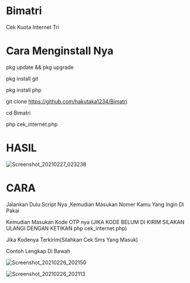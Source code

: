 # Bimatri
Cek Kuota Internet Tri

# Cara Menginstall Nya

pkg update && pkg upgrade

pkg install git

pkg install php

git clone https://github.com/hakutaka1234/Bimatri

cd Bimatri

php cek_internet.php


# HASIL 
![Screenshot_20210227_023238](https://user-images.githubusercontent.com/63560321/109347008-114b0c00-78a5-11eb-9296-7a295a88eb45.jpg)

# CARA

Jalankan Dulu Script Nya ,Kemudian Masukan Nomer Kamu Yang Ingin Di Pakai

Kemudian Masukan Kode OTP nya (JIKA KODE BELUM DI KIRIM SILAKAN ULANGI DENGAN KETIKAN php cek_internet.php)

Jika Kodenya Terkirim(Silahkan Cek Sms Yang Masuk)

Contoh Lengkap Di Bawah

![Screenshot_20210226_202150](https://user-images.githubusercontent.com/63560321/109347544-e614ec80-78a5-11eb-97ca-d1f60c942ab5.jpg)


![Screenshot_20210226_202113](https://user-images.githubusercontent.com/63560321/109347206-5d964c00-78a5-11eb-9f71-7820b510f749.jpg)

